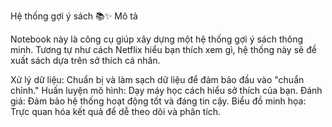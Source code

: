 Hệ thống gợi ý sách 📚✨
Mô tả

Notebook này là công cụ giúp xây dựng một hệ thống gợi ý sách thông minh. Tương tự như cách Netflix hiểu bạn thích xem gì, hệ thống này sẽ đề xuất sách dựa trên sở thích cá nhân.

  Xử lý dữ liệu: Chuẩn bị và làm sạch dữ liệu để đảm bảo đầu vào "chuẩn chỉnh."
  Huấn luyện mô hình: Dạy máy học cách hiểu sở thích của bạn.
  Đánh giá: Đảm bảo hệ thống hoạt động tốt và đáng tin cậy.
  Biểu đồ minh họa: Trực quan hóa kết quả để dễ theo dõi và phân tích.
